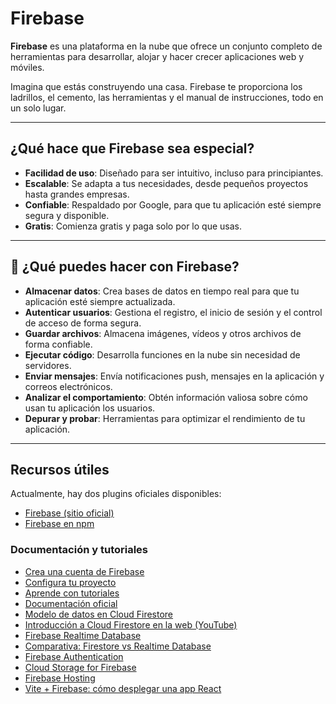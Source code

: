 # Firebase

**Firebase** es una plataforma en la nube que ofrece un conjunto completo de herramientas para desarrollar, alojar y hacer crecer aplicaciones web y móviles.

Imagina que estás construyendo una casa. Firebase te proporciona los ladrillos, el cemento, las herramientas y el manual de instrucciones, todo en un solo lugar.

---

##  ¿Qué hace que Firebase sea especial?

- **Facilidad de uso**: Diseñado para ser intuitivo, incluso para principiantes.  
- **Escalable**: Se adapta a tus necesidades, desde pequeños proyectos hasta grandes empresas.  
- **Confiable**: Respaldado por Google, para que tu aplicación esté siempre segura y disponible.  
- **Gratis**: Comienza gratis y paga solo por lo que usas.  

---

## 🔧 ¿Qué puedes hacer con Firebase?

- **Almacenar datos**: Crea bases de datos en tiempo real para que tu aplicación esté siempre actualizada.  
- **Autenticar usuarios**: Gestiona el registro, el inicio de sesión y el control de acceso de forma segura.  
- **Guardar archivos**: Almacena imágenes, vídeos y otros archivos de forma confiable.  
- **Ejecutar código**: Desarrolla funciones en la nube sin necesidad de servidores.  
- **Enviar mensajes**: Envía notificaciones push, mensajes en la aplicación y correos electrónicos.  
- **Analizar el comportamiento**: Obtén información valiosa sobre cómo usan tu aplicación los usuarios.  
- **Depurar y probar**: Herramientas para optimizar el rendimiento de tu aplicación.  

---

##  Recursos útiles

Actualmente, hay dos plugins oficiales disponibles:

- [Firebase (sitio oficial)](https://firebase.google.com/)
- [Firebase en npm](https://www.npmjs.com/package/firebase)

###  Documentación y tutoriales

- [Crea una cuenta de Firebase](https://firebase.google.com/)  
- [Configura tu proyecto](https://firebase.google.com/docs/web/setup)  
- [Aprende con tutoriales](https://firebase.google.com/docs/guides)  
- [Documentación oficial](https://firebase.google.com/docs)  
- [Modelo de datos en Cloud Firestore](https://firebase.google.com/docs/firestore/data-model#hierarchical-data)  
- [Introducción a Cloud Firestore en la web (YouTube)](https://www.youtube.com/watch?v=BjtxPj6jRM8&ab_channel=Firebase)  
- [Firebase Realtime Database](https://firebase.google.com/docs/database)  
- [Comparativa: Firestore vs Realtime Database](https://firebase.google.com/docs/database/rtdb-vs-firestore)  
- [Firebase Authentication](https://firebase.google.com/docs/auth)  
- [Cloud Storage for Firebase](https://firebase.google.com/docs/storage)  
- [Firebase Hosting](https://firebase.google.com/docs/hosting)  
- [Vite + Firebase: cómo desplegar una app React](https://medium.com/@rajdeepmallick999/vite-firebase-how-to-deploy-react-app-5e5090730147)  
